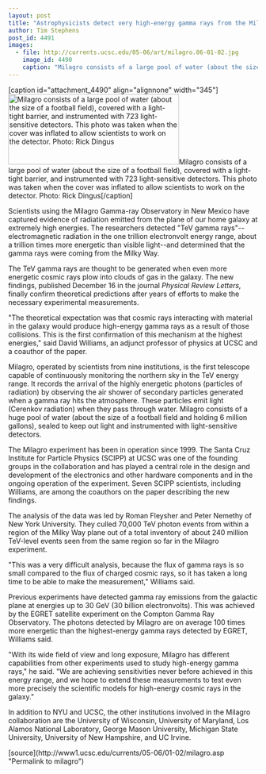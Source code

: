 ```yaml
---
layout: post
title: "Astrophysicists detect very high-energy gamma rays from the Milky Way"
author: Tim Stephens 
post_id: 4491
images:
  - file: http://currents.ucsc.edu/05-06/art/milagro.06-01-02.jpg
    image_id: 4490
    caption: "Milagro consists of a large pool of water (about the size of a football field), covered with a light-tight barrier, and instrumented with 723 light-sensitive detectors. This photo was taken when the cover was inflated to allow scientists to work on the detector. Photo: Rick Dingus"
---
```


[caption id="attachment_4490" align="alignnone" width="345"]<a href="http://localhost/mysite/wp-content/uploads/2006/01/milagro.06-01-02.jpg"><img class="size-full wp-image-4490" src="http://localhost/mysite/wp-content/uploads/2006/01/milagro.06-01-02.jpg" alt="Milagro consists of a large pool of water (about the size of a football field), covered with a light-tight barrier, and instrumented with 723 light-sensitive detectors. This photo was taken when the cover was inflated to allow scientists to work on the detector. Photo: Rick Dingus" width="345" height="142" /></a>Milagro consists of a large pool of water (about the size of a football field), covered with a light-tight barrier, and instrumented with 723 light-sensitive detectors. This photo was taken when the cover was inflated to allow scientists to work on the detector. Photo: Rick Dingus[/caption]
<a name="content" id="content"></a><br>
<p>
  Scientists using the Milagro Gamma-ray Observatory in New Mexico have captured evidence of radiation emitted from the plane of our home galaxy at extremely high energies. The researchers detected "TeV gamma rays"--electromagnetic radiation in the one trillion electronvolt energy range, about a trillion times more energetic than visible light--and determined that the gamma rays were coming from the Milky Way.
</p>
<p>
  The TeV gamma rays are thought to be generated when even more energetic cosmic rays plow into clouds of gas in the galaxy. The new findings, published December 16 in the journal <i>Physical Review Letters,</i> finally confirm theoretical predictions after years of efforts to make the necessary experimental measurements.
</p>
<p>
  "The theoretical expectation was that cosmic rays interacting with material in the galaxy would produce high-energy gamma rays as a result of those collisions. This is the first confirmation of this mechanism at the highest energies," said David Williams, an adjunct professor of physics at UCSC and a coauthor of the paper.
</p>
<p>
  Milagro, operated by scientists from nine institutions, is the first telescope capable of continuously monitoring the northern sky in the TeV energy range. It records the arrival of the highly energetic photons (particles of radiation) by observing the air shower of secondary particles generated when a gamma ray hits the atmosphere. These particles emit light (Cerenkov radiation) when they pass through water. Milagro consists of a huge pool of water (about the size of a football field and holding 6 million gallons), sealed to keep out light and instrumented with light-sensitive detectors.
</p>
<p>
  The Milagro experiment has been in operation since 1999. The Santa Cruz Institute for Particle Physics (SCIPP) at UCSC was one of the founding groups in the collaboration and has played a central role in the design and development of the electronics and other hardware components and in the ongoing operation of the experiment. Seven SCIPP scientists, including Williams, are among the coauthors on the paper describing the new findings.
</p>
<p>
  The analysis of the data was led by Roman Fleysher and Peter Nemethy of New York University. They culled 70,000 TeV photon events from within a region of the Milky Way plane out of a total inventory of about 240 million TeV-level events seen from the same region so far in the Milagro experiment.
</p>
<p>
  "This was a very difficult analysis, because the flux of gamma rays is so small compared to the flux of charged cosmic rays, so it has taken a long time to be able to make the measurement," Williams said.
</p>
<p>
  Previous experiments have detected gamma ray emissions from the galactic plane at energies up to 30 GeV (30 billion electronvolts). This was achieved by the EGRET satellite experiment on the Compton Gamma Ray Observatory. The photons detected by Milagro are on average 100 times more energetic than the highest-energy gamma rays detected by EGRET, Williams said.
</p>
<p>
  "With its wide field of view and long exposure, Milagro has different capabilities from other experiments used to study high-energy gamma rays," he said. "We are achieving sensitivities never before achieved in this energy range, and we hope to extend these measurements to test even more precisely the scientific models for high-energy cosmic rays in the galaxy."
</p>
<p>
  In addition to NYU and UCSC, the other institutions involved in the Milagro collaboration are the University of Wisconsin, University of Maryland, Los Alamos National Laboratory, George Mason University, Michigan State University, University of New Hampshire, and UC Irvine.
</p>
<form>
  <input name="t1" size="-1" type="hidden">
</form>




</p>
[source](http://www1.ucsc.edu/currents/05-06/01-02/milagro.asp "Permalink to milagro")
